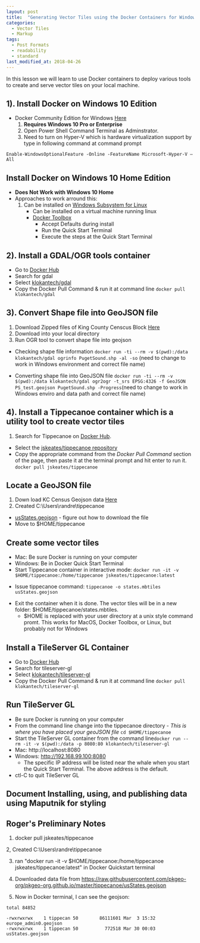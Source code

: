 ```yaml
---
layout: post
title:  "Generating Vector Tiles using the Docker Containers for Windows 10 or Windows Home Edition"
categories:
  - Vector Tiles
  - Markup
tags:
  - Post Formats
  - readability
  - standard
last_modified_at: 2018-04-26
---
```



In this lesson we will learn to use Docker containers to deploy various tools to create and serve vector tiles on your local machine.
<!--more-->

## 1). Install Docker on Windows 10 Edition
* Docker Community Edition for Windows [Here](https://docs.docker.com/docker-for-windows/install/#download-docker-for-windows)
	1. __Requires Windows 10 Pro  or Enterprise__
	2.  Open Power Shell Command Terminal as Adminstrator.
	3.  Need to turn on Hyper-V which is hardware virtualization support by type in following command at command prompt

`Enable-WindowsOptionalFeature -Online -FeatureName Microsoft-Hyper-V –All`


## Install Docker on Windows 10 Home Edition
* __Does Not Work with Windows 10 Home__
* Approaches to work arround this:
	1.	Can be installed on [Windows Subsystem for Linux](https://docs.microsoft.com/en-us/windows/wsl/install-win10)
        + Can be installed on a virtual machine running linux
        + [Docker Toolbox](https://docs.docker.com/toolbox/toolbox_install_windows/)
            + Accept Defaults during install
            + Run the Quick Start Terminal
            + Execute the steps at the Quick Start Terminal

## 2). Install a GDAL/OGR tools container
+ Go to [Docker Hub](https://hub.docker.com/)
+ Search for gdal
+ Select [klokantech/gdal](https://hub.docker.com/r/klokantech/gdal/)
+ Copy the Docker Pull Command & run it at command line `docker pull klokantech/gdal`


## 3). Convert Shape file into GeoJSON file
1. Download Zipped files of King County Censcus Block [Here](https://drive.google.com/open?id=1tgXXA9rZaMXdLL-eqh0GnU4qon6QoRsI)
2. Download into your local directory
3. Run OGR tool to convert shape file into geojson


* Checking shape file information `docker run -ti --rm -v $(pwd):/data klokantech/gdal ogrinfo PugetSound.shp -al -so` (need to change to work in Windows environment and correct file name)

* Converting shape file into GeoJSON file `docker run -ti --rm -v $(pwd):/data klokantech/gdal ogr2ogr -t_srs EPSG:4326 -f GeoJSON PS_test.geojson PugetSound.shp -Progress`(need to change to work in Windows enviro and data path and correct file name)

## 4). Install a Tippecanoe container which is a utility tool to create vector tiles
1.	Search for Tippecanoe on [Docker Hub](https://hub.docker.com/).
+ Select the [jskeates/tippecanoe repository](https://hub.docker.com/r/jskeates/tippecanoe/)
+ Copy the appropriate command from the *Docker Pull Command* section of the page, then paste it at the terminal prompt and hit enter to run it.
	`docker pull jskeates/tippecanoe`

## Locate a GeoJSON file
1. Down load KC Census Geojson data [Here](https://drive.google.com/file/d/1ofMZSOH34HIMNKqjo0w4H9qzzAukCKQg/view?usp=sharing)
2. Created C:\Users\randre\tippecanoe
+ [usStates.geojson](https://github.com/pkgeo-org/pkgeo-org.github.io/tree/master/tippecanoe) - figure out how to download the file
+ Move to $HOME/tippecanoe

## Create some vector tiles
+ Mac: Be sure Docker is running on your computer
+ Windows: Be in Docker Quick Start Terminal
+ Start Tippecanoe container in interactive mode: `docker run -it -v $HOME/tippecanoe:/home/tippecanoe jskeates/tippecanoe:latest`
* Issue tippecanoe command: `tippecanoe -o states.mbtiles usStates.geojson`
+ Exit the container when it is done. The vector tiles will be in a new folder: $HOME/tippecanoe/states.mbtiles.
    + $HOME is replaced with your user directory at a unix style command promt. This works for MacOS, Docker Toolbox, or Linux, but probably not for Windows

## Install a TileServer GL Container
+ Go to [Docker Hub](https://hub.docker.com/)
+ Search for tileserver-gl
+ Select [klokantech/tileserver-gl](https://hub.docker.com/r/klokantech/tileserver-gl/)
+ Copy the Docker Pull Command & run it at command line `docker pull klokantech/tileserver-gl`

## Run TileServer GL
+ Be sure Docker is running on your computer
+ From the command line change into the tippecanoe directory - *This is where you have placed your geoJSON file* `cd $HOME/tippecanoe`
+ Start the TileServer GL container from the command line`docker run --rm -it -v $(pwd):/data -p 8080:80 klokantech/tileserver-gl`
+ Mac: http://localhost:8080
+ Windows: http://192.168.99.100:8080
    + The specific IP address will be listed near the whale when you start the Quick Start Terminal. The above address is the default.
+ ctl-C to quit TileServer GL



## Document Installing, using, and publishing data using Maputnik for styling ###






## Roger's Preliminary Notes ##
1. docker pull jskeates/tippecanoe

2, Created C:\Users\randre\tippecanoe

3. ran "docker run -it -v $HOME/tippecanoe:/home/tippecanoe jskeates/tippecanoe:latest" in Docker Quickstart terminal

4. Downloaded data file from https://raw.githubusercontent.com/pkgeo-org/pkgeo-org.github.io/master/tippecanoe/usStates.geojson

4. Now in Docker terminal, I can see the geojson:

```
total 84852

-rwxrwxrwx    1 tippecan 50        86111601 Mar  3 15:32 europe_admin0.geojson
-rwxrwxrwx    1 tippecan 50          772518 Mar 30 00:03 usStates.geojson
```
